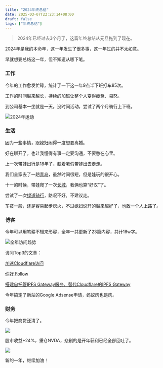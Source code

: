 ```yaml
---
title: "2024年终总结"
date: 2025-03-07T22:23:14+08:00
draft: false
tags: ["年终总结"]
---
```


> 2024年已经过去3个月了，这篇年终总结从元旦拖到了现在。

2024年是我的本命年，这一年发生了很多事，这一年过的并不太如意。

早就想要总结这一年，但不知道从哪下笔。

### 工作

今年的工作愈发忙碌，统计了一下这一年9点半下班打车85次。

工作的时间越来越长，持续的加班让整个人变得疲惫、易怒。

到公司基本一坐就是一天，没时间活动，尝试了两个月骑行上下班。

![2024年运动](IMG_0608.PNG)

### 生活

因为一些事情，跟媳妇闹得一度想要离婚。

好在聊开了，也让我懂得有事一定要沟通，不要憋在心里。

上一次带娃出行是18年了，趁着暑假带娃出去走走。

我们全家去了一趟[青岛](https://liudon.com/posts/the-trip-of-qingdao/)，虽然时间很短，但是娃玩的很开心。

十一的时候，带娃爬了一次[长城](https://liudon.com/posts/climbing-mutianyu-great-wall-on-october-1st/)，我俩也算“好汉”了。

尝试了一次[绿道骑行](https://liudon.com/posts/changping-42km-greenway-cycling/)，路况不好，不建议走。

车技一般，还是容易起步熄火，不过媳妇说开的越来越好了，也敢一个人上路了。

### 博客

今年可以用笔耕不辍来形容，全年一共更新了23篇内容，共计18w字。

![全年访问趋势](20250310-202737.png)

访问Top3的文章：

[加速Cloudflare访问](https://liudon.com/posts/%E5%8A%A0%E9%80%9Fcloudflare%E8%AE%BF%E9%97%AE/)

[你好 Follow](https://liudon.com/posts/hi-follow/)

[搭建自托管IPFS Gateway服务，替代Cloudflare的IPFS Gateway](https://liudon.com/posts/replacing-cloudflare-ipfs-gateway-with-self-hosted-gateway/)

今年搞定了新站的Google Adsense申请，蚂蚁肉也是肉。

### 财务

今年把商贷还清了。

![](IMG_7591.PNG)

股市收益+24%，重仓NVDA，悲剧的是开年获利已经全部回吐了。

![](IMG_0611.PNG)

新的一年，继续加油！
